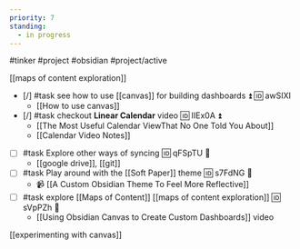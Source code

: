 ```yaml
---
priority: 7
standing:
  - in progress
---
```

#tinker #project #obsidian #project/active 

[[maps of content exploration]]


- [/] #task see how to use [[canvas]] for building dashboards ⏫ 🆔 awSIXI
	- [[How to use canvas]]
- [/] #task checkout **Linear Calendar** video 🆔 IIEx0A ⏫
	- [[The Most Useful Calendar ViewThat No One Told You About]]
	- [[Calendar Video Notes]]
- [ ] #task Explore other ways of syncing 🆔 qFSpTU 🔼
	- [[google drive]], [[git]]
- [ ] #task Play around with the [[Soft Paper]] theme 🆔 s7FdNG 🔽
	-  📹 [[A Custom Obsidian Theme To Feel More Reflective]]
- [ ] #task explore [[Maps of Content]] [[maps of content exploration]] 🆔 sVpPZh 🔼
	- [[Using Obsidian Canvas to Create Custom Dashboards]] video

[[experimenting with canvas]]
